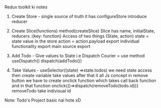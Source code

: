 Redux toolkit ki notes
1. Create Store - single source of truth
it has configureStore
introduce reducer

2. Create Slice(functions) method(createSlice)
Slice has name, initialState, reducers :{key: function}
Access of two things (State, action)
state = state value in the store
action = action.payload 
export individual functionality 
export main source export

3. Add Todo - Give values to State i.e Dispatch Courier  = use method useDispatch()
 dispatch(addTodo())

4. Take Values - useSelector((state) =>state.todos)    we  need state  access  then  create 
variable  take values  after that it all Js concept 
in  remove button we have to  create onclick function which takes call back function and in that function  onclick{()=>dispatch(removeTodo(todo.id))}
removeTodo take indivisual id 

Note: Todo's Project basic nai hote xD  